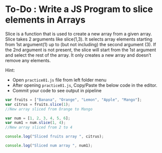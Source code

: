 # To-Do : Write a JS Program to slice elements in Arrays


Slice is a function that is used to create a new array from a given array. Slice takes 2 arguments like slice(1,3). It selects array elements starting from 1st argument(1) up to (but not including) the second argument (3). If the 2nd argument is not present, the slice will start from the 1st argument and select the rest of the array. It only creates a new array and doesn’t remove any elements.

Hint:

- Open `practice01.js` file from left folder menu
- After opening `practice01.js`, Copy/Paste the below code in the editor.
- Commit your code to see output in pipeline

```js
var fruits = ["Banana", "Orange", "Lemon", "Apple", "Mango"];
var citrus = fruits.slice(1);
//New array sliced from Orange to Mango

var num = [1, 2, 3, 4, 5, 6];
var num1 = num.slice(1, 4);
//New array sliced from 2 to 4

console.log("Sliced fruits array ", citrus);

console.log("Sliced num array ", num1);
```